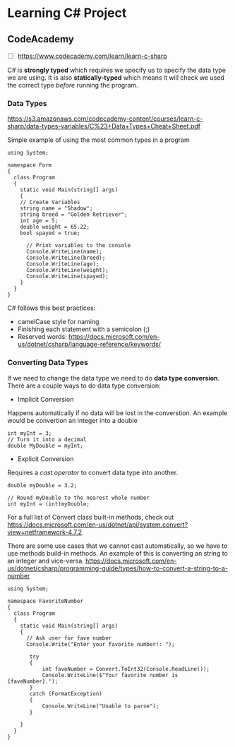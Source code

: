 # Learning C# Project
      
## CodeAcademy

- [ ] https://www.codecademy.com/learn/learn-c-sharp

C# is **strongly typed** which requires we specify us to specify the data type we are using. It is also **statically-typed** which means it will check we used the correct type *before* running the program.

### Data Types

https://s3.amazonaws.com/codecademy-content/courses/learn-c-sharp/data-types-variables/C%23+Data+Types+Cheat+Sheet.pdf

Simple example of using the most common types in a program

```
using System;

namespace Form
{
  class Program
  {
    static void Main(string[] args)
    {
    // Create Variables
    string name = "Shadow";
    string breed = "Golden Retriever";
    int age = 5;
    double weight = 65.22;
    bool spayed = true;

      // Print variables to the console
      Console.WriteLine(name);
      Console.WriteLine(breed);
      Console.WriteLine(age);
      Console.WriteLine(weight);
      Console.WriteLine(spayed);
    }
  }
}

```

C# follows this best practices:
 - camelCase style for naming
 - Finishing each statement with a semicolon (;)
 - Reserved words: https://docs.microsoft.com/en-us/dotnet/csharp/language-reference/keywords/
 
### Converting Data Types

If we need to change the data type we need to do **data type conversion**. There are a couple ways to do data type conversion:

- Implicit Conversion

Happens automatically if no data will be lost in the converstion. An example would be convertion an integer into a double

```
int myInt = 3;
// Turn it into a decimal
double MyDouble = myInt;
```

- Explicit Conversion

Requires a *cast operator* to convert data type into another.

```
double myDouble = 3.2;

// Round myDouble to the nearest whole number
int myInt = (int)myDouble;
```

For a full list of Convert class built-in methods, check out https://docs.microsoft.com/en-us/dotnet/api/system.convert?view=netframework-4.7.2.

There are some use cases that we cannot cast automatically, so we have to use methods build-in methods. An example of this is converting an string to an integer and vice-versa. https://docs.microsoft.com/en-us/dotnet/csharp/programming-guide/types/how-to-convert-a-string-to-a-number

```
using System;

namespace FavoriteNumber
{
  class Program
  {
    static void Main(string[] args)
    {
      // Ask user for fave number
      Console.Write("Enter your favorite number!: ");
      
       try
       {
           int faveNumber = Convert.ToInt32(Console.ReadLine());
           Console.WriteLine($"Your favorite number is {faveNumber}.");
       }
       catch (FormatException)
       {
           Console.WriteLine("Unable to parse");
       }
        
    }
  }
}
```
